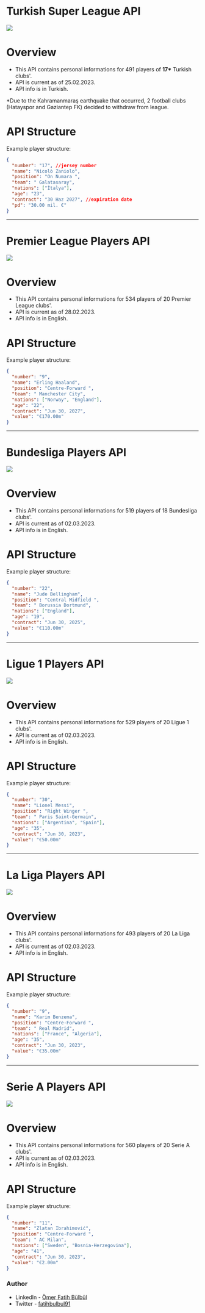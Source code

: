 # Turkish Super League API

![](./screenshot.png)

# Overview

- This API contains personal informations for 491 players of **17\*** Turkish clubs'.
- API is current as of 25.02.2023.
- API info is in Turkish.

\*Due to the Kahramanmaraş earthquake that occurred, 2 football clubs (Hatayspor and Gaziantep FK) decided to withdraw from league.

# API Structure

Example player structure:

```json
{
  "number": "17", //jersey number
  "name": "Nicolò Zaniolo",
  "position": "On Numara ",
  "team": " Galatasaray",
  "nations": ["İtalya"],
  "age": "23",
  "contract": "30 Haz 2027", //expiration date
  "pd": "30.00 mil. €"
}
```

---

# Premier League Players API

![](./screenshot-pl.png)

# Overview

- This API contains personal informations for 534 players of 20 Premier League clubs'.
- API is current as of 28.02.2023.
- API info is in English.

# API Structure

Example player structure:

```json
{
  "number": "9",
  "name": "Erling Haaland",
  "position": "Centre-Forward ",
  "team": " Manchester City",
  "nations": ["Norway", "England"],
  "age": "22",
  "contract": "Jun 30, 2027",
  "value": "€170.00m"
}
```

---

# Bundesliga Players API

![](./bundesliga.png)

# Overview

- This API contains personal informations for 519 players of 18 Bundesliga clubs'.
- API is current as of 02.03.2023.
- API info is in English.

# API Structure

Example player structure:

```json
{
  "number": "22",
  "name": "Jude Bellingham",
  "position": "Central Midfield ",
  "team": " Borussia Dortmund",
  "nations": ["England"],
  "age": "19",
  "contract": "Jun 30, 2025",
  "value": "€110.00m"
}
```

---

# Ligue 1 Players API

![](./ligue1.png)

# Overview

- This API contains personal informations for 529 players of 20 Ligue 1 clubs'.
- API is current as of 02.03.2023.
- API info is in English.

# API Structure

Example player structure:

```json
{
  "number": "30",
  "name": "Lionel Messi",
  "position": "Right Winger ",
  "team": " Paris Saint-Germain",
  "nations": ["Argentina", "Spain"],
  "age": "35",
  "contract": "Jun 30, 2023",
  "value": "€50.00m"
}
```

---

# La Liga Players API

![](./laliga.png)

# Overview

- This API contains personal informations for 493 players of 20 La Liga clubs'.
- API is current as of 02.03.2023.
- API info is in English.

# API Structure

Example player structure:

```json
{
  "number": "9",
  "name": "Karim Benzema",
  "position": "Centre-Forward ",
  "team": " Real Madrid",
  "nations": ["France", "Algeria"],
  "age": "35",
  "contract": "Jun 30, 2023",
  "value": "€35.00m"
}
```

---

# Serie A Players API

![](./seriea.png)

# Overview

- This API contains personal informations for 560 players of 20 Serie A clubs'.
- API is current as of 02.03.2023.
- API info is in English.

# API Structure

Example player structure:

```json
{
  "number": "11",
  "name": "Zlatan Ibrahimović",
  "position": "Centre-Forward ",
  "team": " AC Milan",
  "nations": ["Sweden", "Bosnia-Herzegovina"],
  "age": "41",
  "contract": "Jun 30, 2023",
  "value": "€2.00m"
}
```

### Author

- LinkedIn - [Ömer Fatih Bülbül](https://www.linkedin.com/in/ömer-fatih-bülbül-74a890236/)
- Twitter - [fatihbulbul91](https://twitter.com/fatihbulbul91)
